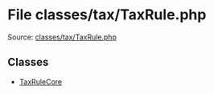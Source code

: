 File classes/tax/TaxRule.php
=========

Source: [classes/tax/TaxRule.php](https://github.com/PrestaShop/PrestaShop/blob/1.5.6.0/classes/tax/TaxRule.php)


Classes
-------

* [TaxRuleCore](class.TaxRuleCore.md)

